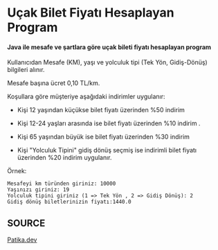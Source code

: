 # Uçak Bilet Fiyatı Hesaplayan Program

#### Java ile mesafe ve şartlara göre uçak bileti fiyatı hesaplayan program 

Kullanıcıdan Mesafe (KM), yaşı ve yolculuk tipi (Tek Yön, Gidiş-Dönüş) bilgileri alınır.

Mesafe başına ücret 0,10 TL/km.

Koşullara göre müşteriye aşağıdaki indirimler uygulanır:

- Kişi 12 yaşından küçükse bilet fiyatı üzerinden %50 indirim 

- Kişi 12-24 yaşları arasında ise bilet fiyatı üzerinden %10 indirim .

- Kişi 65 yaşından büyük ise bilet fiyatı üzerinden %30 indirim 

- Kişi "Yolculuk Tipini" gidiş dönüş seçmiş ise indirimli bilet fiyatı üzerinden %20 indirim uygulanır.


Örnek:

```
Mesafeyi km türünden giriniz: 10000
Yaşınızı giriniz: 19
Yolculuk tipini giriniz (1 => Tek Yön , 2 => Gidiş Dönüş): 2
Gidiş dönüş biletlerinizin fiyatı:1440.0
```

## SOURCE
[Patika.dev](https://www.patika.dev/tr)
